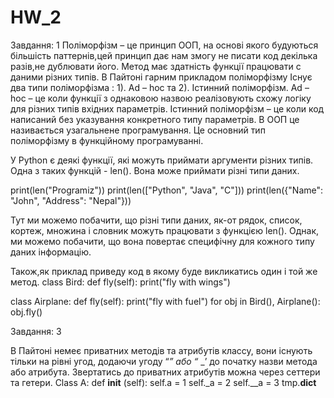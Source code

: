 # HW_2
Завдання: 1
Поліморфізм – це принцип ООП, на основі якого будуються більшість паттернів,цей принцип дає нам змогу не писати код декілька разів,не дублювати його. Метод має здатність функції працювати с даними різних типів. 
В Пайтоні гарним прикладом поліморфізму
Існує два типи поліморфізма : 1). Ad – hoc та 2). Істинний поліморфізм.
Ad – hoc – це коли функції з однаковою назвою реалізовують схожу логіку для різних типів вхідних параметрів.
Істинний поліморфізм – це коли код написаний без указування конкретного типу параметрів. В ООП це називається узагальнене програмування. Це основний тип поліморфізму в функційному програмуванні.

У Python є деякі функції, які можуть приймати аргументи різних типів.
Одна з таких функцій - len(). Вона може приймати різні типи даних.

print(len("Programiz"))
print(len(["Python", "Java", "C"]))
print(len({"Name": "John", "Address": "Nepal"}))

Тут ми можемо побачити, що різні типи даних, як-от рядок, список, кортеж, множина і словник можуть працювати з функцією len(). Однак, ми можемо побачити, що вона повертає специфічну для кожного типу даних інформацію.

Також,як приклад приведу код в якому буде викликатись один і той же метод. 
class Bird:
    def fly(self):
        print("fly with wings")
  
class Airplane:
    def fly(self):
        print("fly with fuel")
for obj in Bird(), Airplane():
    obj.fly()

Завдання: 3

В Пайтоні немеє приватних методів та атрибутів классу, вони існують тільки на рівні угод,
додаючи угоду “_” або “_ _’ до початку назви метода або атрибута.
Звертатись до приватних атрибутів можна через  сеттери та гетери.
Class A:
           def __init__ (self):
                        self.a = 1
                        self._a = 2
                        self.__a = 3
tmp.__dict__ 



